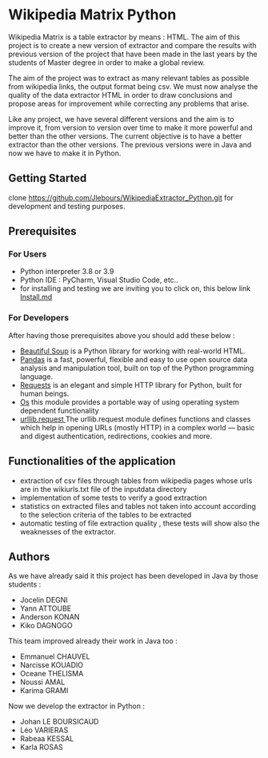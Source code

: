 # Wikipedia Matrix Python

Wikipedia Matrix is a table extractor by means : HTML.
The aim of this project is to create a new version of extractor and compare the results 
with previous version of the project that have been made
in the last years by the students of Master degree in order to make a global review. 

The aim of the project was to extract as many relevant tables as possible from wikipedia links, the output format being csv.
We must now analyse the quality of the  data extractor HTML in order to
draw conclusions and propose areas for improvement while correcting any problems that arise.

Like any project, we have several different versions and the aim is to improve it,
from version to version over time to make it more powerful and better than the other versions. 
The current objective is to have a better extractor than the other versions.
The previous versions were in Java and now we have to make it in Python.

## Getting Started
clone https://github.com/Jlebours/WikipediaExtractor_Python.git for development and testing purposes.

## Prerequisites
### For Users
* Python interpreter 3.8 or 3.9
* Python IDE : PyCharm, Visual Studio Code, etc..
* for installing and testing we are inviting you to click on, this below link
[Install.md](https://github.com/Jlebours/WikipediaExtractor_Python/blob/master/INSTALL.md)




### For Developers
After having those prerequisites above you should add these below :
* [Beautiful Soup](https://www.crummy.com/software/BeautifulSoup/) is a Python library for working with real-world HTML.
* [Pandas](https://pandas.pydata.org/) is a fast, powerful, flexible and easy to use open source data analysis and manipulation tool,
built on top of the Python programming language.
* [Requests](https://requests.readthedocs.io/en/master/) is an elegant and simple HTTP library for Python, built for human beings.
* [Os](https://docs.python.org/3/library/os.html/) this module provides a portable way of using operating system dependent functionality
* [urllib.request ](https://docs.python.org/3/library/urllib.request.html#module-urllib.request) The urllib.request module defines functions and classes which help in opening URLs (mostly HTTP) in a complex world — basic and digest authentication, redirections, cookies and more.
 

## Functionalities of  the application
* extraction of csv files through tables from wikipedia pages whose urls are in the wikiurls.txt file of the inputdata directory
* implementation of some tests to verify a good extraction 
* statistics on extracted files and tables not taken into account according to the selection criteria of the tables to be extracted
* automatic testing of file extraction quality , these tests will show also the  weaknesses of the extractor.

## Authors
As we have already said it this project has been developed in Java by those students :
* Jocelin DEGNI
* Yann ATTOUBE
* Anderson KONAN
* Kiko DAGNOGO

This team improved already their work in Java too :
* Emmanuel CHAUVEL 
* Narcisse KOUADIO
* Oceane THELISMA
* Noussi AMAL
* Karima GRAMI

Now we develop the extractor in Python :
* Johan LE BOURSICAUD
* Léo VARIERAS
* Rabeaa KESSAL
* Karla ROSAS
